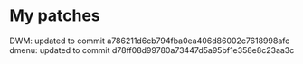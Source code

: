 # My patches

DWM: updated to commit a786211d6cb794fba0ea406d86002c7618998afc  
dmenu: updated to commit d78ff08d99780a73447d5a95bf1e358e8c23aa3c  
